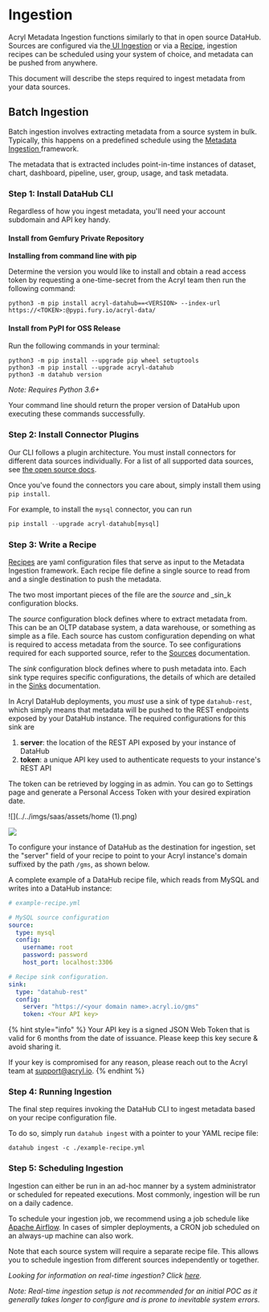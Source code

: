 # Ingestion

Acryl Metadata Ingestion functions similarly to that in open source DataHub. Sources are configured via the[ UI Ingestion](https://datahubproject.io/docs/ui-ingestion/) or via a [Recipe](https://datahubproject.io/docs/metadata-ingestion/#recipes), ingestion recipes can be scheduled using your system of choice, and metadata can be pushed from anywhere.&#x20;

This document will describe the steps required to ingest metadata from your data sources.&#x20;

## Batch Ingestion&#x20;

Batch ingestion involves extracting metadata from a source system in bulk. Typically, this happens on a predefined schedule using the [Metadata Ingestion ](https://datahubproject.io/docs/metadata-ingestion#install-from-pypi)framework.&#x20;

The metadata that is extracted includes point-in-time instances of dataset, chart, dashboard, pipeline, user, group, usage, and task metadata.&#x20;

### Step 1: Install DataHub CLI&#x20;

Regardless of how you ingest metadata, you'll need your account subdomain and API key handy.

#### **Install from Gemfury Private Repository**

**Installing from command line with pip**

Determine the version you would like to install and obtain a read access token by requesting a one-time-secret from the Acryl team then run the following command:

`python3 -m pip install acryl-datahub==<VERSION> --index-url https://<TOKEN>:@pypi.fury.io/acryl-data/`

#### Install from PyPI for OSS Release

Run the following commands in your terminal:

```
python3 -m pip install --upgrade pip wheel setuptools
python3 -m pip install --upgrade acryl-datahub
python3 -m datahub version
```

_Note: Requires Python 3.6+_

Your command line should return the proper version of DataHub upon executing these commands successfully.

### Step 2: Install Connector Plugins

Our CLI follows a plugin architecture. You must install connectors for different data sources individually. For a list of all supported data sources, see [the open source docs](https://datahubproject.io/docs/metadata-ingestion/#installing-plugins).&#x20;

Once you've found the connectors you care about, simply install them using `pip install`.&#x20;

For example, to install the `mysql` connector, you can run&#x20;

```python
pip install --upgrade acryl-datahub[mysql]
```

### Step 3: Write a Recipe

[Recipes](https://datahubproject.io/docs/metadata-ingestion/#recipes) are yaml configuration files that serve as input to the Metadata Ingestion framework. Each recipe file define a single source to read from and a single destination to push the metadata.&#x20;

The two most important pieces of the file are the _source_ and _sin_k configuration blocks.&#x20;

The _source_ configuration block defines where to extract metadata from. This can be an OLTP database system, a data warehouse, or something as simple as a file. Each source has custom configuration depending on what is required to access metadata from the source. To see configurations required for each supported source, refer to the [Sources](https://datahubproject.io/docs/metadata-ingestion/#sources) documentation. &#x20;

The _sink_ configuration block defines where to push metadata into. Each sink type requires specific configurations, the details of which are detailed in the [Sinks](https://datahubproject.io/docs/metadata-ingestion/#sinks) documentation.&#x20;

In Acryl DataHub deployments, you _must_ use a sink of type `datahub-rest`, which simply means that metadata will be pushed to the REST endpoints exposed by your DataHub instance. The required configurations for this sink are&#x20;

1. **server**: the location of the REST API exposed by your instance of DataHub
2. **token**: a unique API key used to authenticate requests to your instance's REST API

The token can be retrieved by logging in as admin. You can go to Settings page and generate a Personal Access Token with your desired expiration date.&#x20;

![](../../imgs/saas/assets/home (1).png)

![](../../imgs/saas/assets/settings.png)

To configure your instance of DataHub as the destination for ingestion, set the "server" field of your recipe to point to your Acryl instance's domain suffixed by the path  `/gms`, as shown below.&#x20;

A complete example of a DataHub recipe file, which reads from MySQL and writes into a DataHub instance:

```yaml
# example-recipe.yml

# MySQL source configuration 
source:
  type: mysql
  config:
    username: root
    password: password
    host_port: localhost:3306

# Recipe sink configuration.
sink:
  type: "datahub-rest"
  config:
    server: "https://<your domain name>.acryl.io/gms"
    token: <Your API key>
```

{% hint style="info" %}
Your API key is a signed JSON Web Token that is valid for 6 months from the date of issuance. Please keep this key secure & avoid sharing it.&#x20;

If your key is compromised for any reason, please reach out to the Acryl team at support@acryl.io.&#x20;
{% endhint %}

### Step 4: Running Ingestion&#x20;

The final step requires invoking the DataHub CLI to ingest metadata based on your recipe configuration file.&#x20;

To do so, simply run `datahub ingest` with a pointer to your YAML recipe file:

```
datahub ingest -c ./example-recipe.yml 
```

### Step 5: Scheduling Ingestion&#x20;

Ingestion can either be run in an ad-hoc manner by a system administrator or scheduled for repeated executions. Most commonly, ingestion will be run on a daily cadence.&#x20;

To schedule your ingestion job, we recommend using a job schedule like [Apache Airflow](https://airflow.apache.org/). In cases of simpler deployments, a CRON job scheduled on an always-up machine can also work.&#x20;

Note that each source system will require a separate recipe file. This allows you to schedule ingestion from different sources independently or together.&#x20;



_Looking for information on real-time ingestion? Click_ [_here_](advanced-ingestion.md#real-time-ingestion)_._

_Note: Real-time ingestion setup is not recommended for an initial POC as it generally takes longer to configure and is prone to inevitable system errors._





